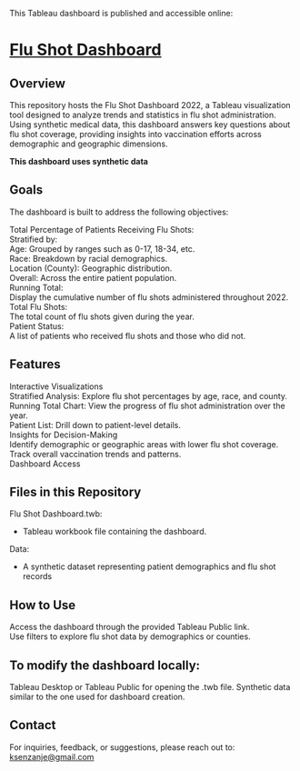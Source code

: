 This Tableau dashboard is published and accessible online:
# [Flu Shot Dashboard](https://public.tableau.com/app/profile/melusi.senzanje/viz/FluShotDashboard_17360218763480/FluShotDashboard?publish=yes)

## Overview

This repository hosts the Flu Shot Dashboard 2022, a Tableau visualization tool designed to analyze 
trends and statistics in flu shot administration. Using synthetic medical data, this dashboard 
answers key questions about flu shot coverage, providing insights into vaccination efforts across 
demographic and geographic dimensions.

**This dashboard uses synthetic data**

## Goals

The dashboard is built to address the following objectives:

Total Percentage of Patients Receiving Flu Shots:  
Stratified by:  
Age: Grouped by ranges such as 0-17, 18-34, etc.  
Race: Breakdown by racial demographics.  
Location (County): Geographic distribution.  
Overall: Across the entire patient population.  
Running Total:  
Display the cumulative number of flu shots administered throughout 2022.  
Total Flu Shots:  
The total count of flu shots given during the year.  
Patient Status:  
A list of patients who received flu shots and those who did not.  

## Features

Interactive Visualizations  
Stratified Analysis: Explore flu shot percentages by age, race, and county.  
Running Total Chart: View the progress of flu shot administration over the year.  
Patient List: Drill down to patient-level details.  
Insights for Decision-Making  
Identify demographic or geographic areas with lower flu shot coverage.  
Track overall vaccination trends and patterns.  
Dashboard Access  

## Files in this Repository

Flu Shot Dashboard.twb:  
  - Tableau workbook file containing the dashboard.


Data:  
  - A synthetic dataset representing patient demographics and flu shot records  

## How to Use
Access the dashboard through the provided Tableau Public link.  
Use filters to explore flu shot data by demographics or counties.  

## To modify the dashboard locally:

Tableau Desktop or Tableau Public for opening the .twb file.
Synthetic data similar to the one used for dashboard creation.

## Contact
For inquiries, feedback, or suggestions, please reach out to: ksenzanje@gmail.com
